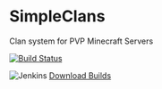 SimpleClans
==========

Clan system for PVP Minecraft Servers

[![Build Status](https://travis-ci.org/marcelo-mason/SimpleClans.svg)](https://travis-ci.org/marcelo-mason/SimpleClans)

![Jenkins](http://www.jebriggs.com/php/jenkins-icon.png) 
[Download Builds](http://repo.sacredlabyrinth.net:8080/SimpleClans)